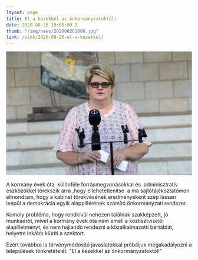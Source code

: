 ```yaml
---
layout: page
title: El a kezekkel az önkormányzatoktól!
date: 2020-08-26 10:00:00 Z
thumb: "/img/news/202008261000.jpg"
link: /cikk/2020-08-26-el-a-kezekkel/
---
```

<img src="/img/news/202008261000_temp.jpg" alt="Hohn Krisztina" style="max-width: 100%;">
<p>A korm&aacute;ny &eacute;vek &oacute;ta&nbsp; k&uuml;l&ouml;nf&eacute;le forr&aacute;smegvon&aacute;sokkal &eacute;s&nbsp; adminisztrat&iacute;v eszk&ouml;z&ouml;kkel t&ouml;rekszik arra ,hogy ellehetetlen&iacute;tse&nbsp; a ma sajt&oacute;t&aacute;j&eacute;koztat&oacute;mon elmondtam, hogy a kabinet t&ouml;rekv&eacute;s&eacute;nek eredm&eacute;nyek&eacute;nt sz&eacute;p lassan le&eacute;p&uuml;l a demokr&aacute;cia egyik alappill&eacute;r&eacute;nek sz&aacute;m&iacute;t&oacute; &ouml;nkorm&aacute;nyzati rendszer.</p>
<p>Komoly probl&eacute;ma, hogy rendk&iacute;v&uuml;l nehezen tal&aacute;lnak szakk&eacute;pzett, j&oacute; munkaerőt, mivel a korm&aacute;ny &eacute;vek &oacute;ta nem emeli a k&ouml;ztisztviselői alapilletm&eacute;nyt, &eacute;s nem hajland&oacute; rendezni a k&ouml;zalkalmazotti b&eacute;rt&aacute;bl&aacute;t, helyette ink&aacute;bb ki&uuml;r&iacute;ti a szektort.</p>
<p>Ez&eacute;rt tov&aacute;bbra is t&ouml;rv&eacute;nym&oacute;dos&iacute;t&oacute; javaslatokkal pr&oacute;b&aacute;ljuk megakad&aacute;lyozni a telep&uuml;l&eacute;sek t&ouml;nkret&eacute;tel&eacute;t. "El a kezekkel az &ouml;nkorm&aacute;nyzatokt&oacute;l!"</p>
